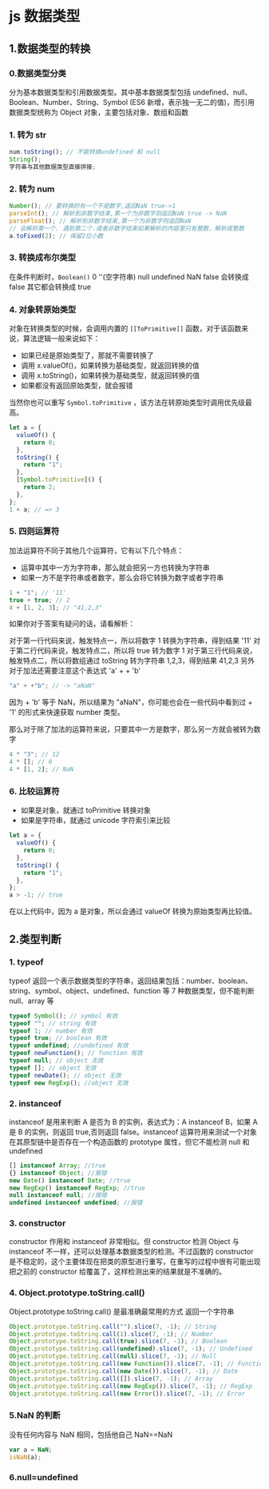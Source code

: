 # js 数据类型

## 1.数据类型的转换

### 0.数据类型分类

分为基本数据类型和引用数据类型。其中基本数据类型包括 undefined、null、Boolean、Number、String、Symbol (ES6 新增，表示独一无二的值)，而引用数据类型统称为 Object 对象，主要包括对象、数组和函数

### 1. 转为 str

```js
num.toString(); // 不能转换undefined 和 null
String();
字符串与其他数据类型直接拼接;
```

### 2. 转为 num

```js
Number(); // 要转换的有一个不是数字,返回NaN true->1
parseInt(); // 解析到非数字结束,第一个为非数字则返回NaN true -> NaN
parseFloat(); // 解析到非数字结束,第一个为非数字则返回NaN
// 会解析第一个. 遇到第二个.或者非数字结束如果解析的内容里只有整数，解析成整数
a.toFixed(2); // 保留2位小数
```

### 3. 转换成布尔类型

在条件判断时，`Boolean()` 0 ''(空字符串) null undefined NaN false 会转换成 false 其它都会转换成 true

### 4. 对象转原始类型

对象在转换类型的时候，会调用内置的 `[[ToPrimitive]]` 函数，对于该函数来说，算法逻辑一般来说如下：

- 如果已经是原始类型了，那就不需要转换了
- 调用 x.valueOf()，如果转换为基础类型，就返回转换的值
- 调用 x.toString()，如果转换为基础类型，就返回转换的值
- 如果都没有返回原始类型，就会报错

当然你也可以重写 `Symbol.toPrimitive` ，该方法在转原始类型时调用优先级最高。

```js
let a = {
  valueOf() {
    return 0;
  },
  toString() {
    return "1";
  },
  [Symbol.toPrimitive]() {
    return 2;
  },
};
1 + a; // => 3
```

### 5. 四则运算符

加法运算符不同于其他几个运算符，它有以下几个特点：

- 运算中其中一方为字符串，那么就会把另一方也转换为字符串
- 如果一方不是字符串或者数字，那么会将它转换为数字或者字符串

```js
1 + "1"; // '11'
true + true; // 2
4 + [1, 2, 3]; // "41,2,3"
```

如果你对于答案有疑问的话，请看解析：

对于第一行代码来说，触发特点一，所以将数字 1 转换为字符串，得到结果 '11'
对于第二行代码来说，触发特点二，所以将 true 转为数字 1
对于第三行代码来说，触发特点二，所以将数组通过 toString 转为字符串 1,2,3，得到结果 41,2,3
另外对于加法还需要注意这个表达式 'a' + + 'b'

```js
"a" + +"b"; // -> "aNaN"
```

因为 + 'b' 等于 NaN，所以结果为 "aNaN"，你可能也会在一些代码中看到过 + '1' 的形式来快速获取 number 类型。

那么对于除了加法的运算符来说，只要其中一方是数字，那么另一方就会被转为数字

```js
4 * "3"; // 12
4 * []; // 0
4 * [1, 2]; // NaN
```

### 6. 比较运算符

- 如果是对象，就通过 toPrimitive 转换对象
- 如果是字符串，就通过 unicode 字符索引来比较

```js
let a = {
  valueOf() {
    return 0;
  },
  toString() {
    return "1";
  },
};
a > -1; // true
```

在以上代码中，因为 a 是对象，所以会通过 valueOf 转换为原始类型再比较值。

## 2.类型判断

### 1. typeof

typeof 返回一个表示数据类型的字符串，返回结果包括：number、boolean、string、symbol、object、undefined、function 等 7 种数据类型，但不能判断 null、array 等

```js
typeof Symbol(); // symbol 有效
typeof ""; // string 有效
typeof 1; // number 有效
typeof true; // boolean 有效
typeof undefined; //undefined 有效
typeof newFunction(); // function 有效
typeof null; // object 无效
typeof []; // object 无效
typeof newDate(); // object 无效
typeof new RegExp(); //object 无效
```

### 2. instanceof

instanceof 是用来判断 A 是否为 B 的实例，表达式为：A instanceof B，如果 A 是 B 的实例，则返回 true,否则返回 false。instanceof 运算符用来测试一个对象在其原型链中是否存在一个构造函数的 prototype 属性，但它不能检测 null 和 undefined

```js
[] instanceof Array; //true
{} instanceof Object; //报错
new Date() instanceof Date; //true
new RegExp() instanceof RegExp; //true
null instanceof null; //报错
undefined instanceof undefined; //报错
```

### 3. constructor

constructor 作用和 instanceof 非常相似。但 constructor 检测 Object 与 instanceof 不一样，还可以处理基本数据类型的检测。不过函数的 constructor 是不稳定的，这个主要体现在把类的原型进行重写，在重写的过程中很有可能出现把之前的 constructor 给覆盖了，这样检测出来的结果就是不准确的。

### 4. Object.prototype.toString.call()

Object.prototype.toString.call() 是最准确最常用的方式 返回一个字符串

```js
Object.prototype.toString.call("").slice(7, -1); // String
Object.prototype.toString.call(1).slice(7, -1); // Number
Object.prototype.toString.call(true).slice(7, -1); // Boolean
Object.prototype.toString.call(undefined).slice(7, -1); // Undefined
Object.prototype.toString.call(null).slice(7, -1); // Null
Object.prototype.toString.call(new Function()).slice(7, -1); // Function
Object.prototype.toString.call(new Date()).slice(7, -1); // Date
Object.prototype.toString.call([]).slice(7, -1); // Array
Object.prototype.toString.call(new RegExp()).slice(7, -1); // RegExp
Object.prototype.toString.call(new Error()).slice(7, -1); // Error
```

### 5.NaN 的判断

没有任何内容与 NaN 相同，包括他自己 NaN==NaN

```js
var a = NaN;
isNaN(a);
```

### 6.null=undefined
